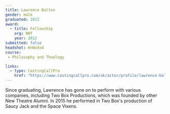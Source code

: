 ```yaml
---
title: Lawrence Bolton
gender: male
graduated: 2012
award: 
  - title: Fellowship
    org: NNT
    year: 2012
submitted: false
headshot: HnWzdxd
course:
 - Philosophy and Theology

links:
  - type: CastingCallPro
    href: "https://www.castingcallpro.com/uk/actor/profile/lawrence-bolton-1"
---
```


Since graduating, Lawrence has gone on to perform with various companies, including Two Box Productions, which was founded by other New Theatre Alumni. In 2015 he performed in Two Box's production of Saucy Jack and the Space Vixens.